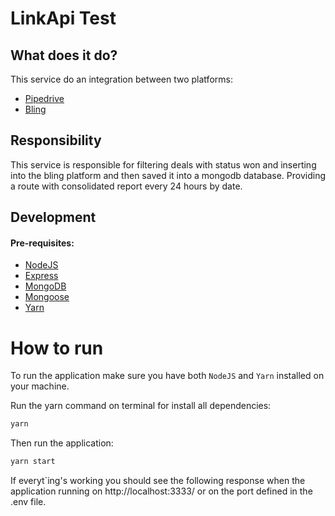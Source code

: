 # LinkApi Test 

## What does it do?
This service do an integration between two platforms:
* [Pipedrive](https://www.pipedrive.com/)
* [Bling](https://www.bling.com.br/)

## Responsibility
This service is responsible for filtering deals with status won and inserting into the bling platform and then saved it into a mongodb database. Providing a route with consolidated report every 24 hours by date.

## Development

#### Pre-requisites:
* [NodeJS](https://nodejs.org/en/)
* [Express](https://expressjs.com/pt-br/)
* [MongoDB](https://www.mongodb.com/)
* [Mongoose](https://mongoosejs.com/)
* [Yarn](https://yarnpkg.com/)



# How to run
To run the application make sure you have both `NodeJS` and `Yarn` installed on your machine.

Run the yarn command on terminal for install all dependencies:
```bash
yarn
```


Then run the application:
```bash
yarn start
```

If everyt`ing's working you should see the following response
when the application running on http://localhost:3333/ or on the port defined in the .env file.